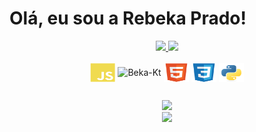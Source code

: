 # Olá, eu sou a Rebeka Prado!


<div align="center">
  <a href="https://github.com/BekaPrado">
    <img height="180em" src="https://github-readme-stats.vercel.app/api?username=BekaPrado&show_icons=true&theme=dracula&include_all_commits=true&count_private=true"/>
    <img height="180em" src="https://github-readme-stats.vercel.app/api/top-langs/?username=BekaPrado&layout=compact&langs_count=16&theme=dracula"/>
  </a>
</div>


<div align="center"><br>
  <img align="center" alt="Beka-Js" height="30" width="40" src="https://raw.githubusercontent.com/devicons/devicon/master/icons/javascript/javascript-plain.svg">
  <img align="center" alt="Beka-Kt" height="30" width="30" src="https://img.icons8.com/?size=100&id=ZoxjA0jZDdFZ&format=png&color=000000">
  <img align="center" alt="Beka-HTML" height="30" width="40" src="https://raw.githubusercontent.com/devicons/devicon/master/icons/html5/html5-original.svg">
  <img align="center" alt="Beka-CSS" height="30" width="40" src="https://raw.githubusercontent.com/devicons/devicon/master/icons/css3/css3-original.svg">
  <img align="center" alt="Beka-Python" height="30" width="40" src="https://raw.githubusercontent.com/devicons/devicon/master/icons/python/python-original.svg">
</div>
  
  ##

<div align="center">
  <a href="https://github.com/BekaPrado">
    <img src="https://github-readme-streak-stats.herokuapp.com?user=BekaPrado&hide_border=true&exclude_days=Sun&theme=transparent" />
  </a>
</div>

<div align="center">
   <a href="https://github.com/BekaPrado">
    <img src="http://github-profile-summary-cards.vercel.app/api/cards/profile-details?username=BekaPrado&theme=transparent" />
  </a>
</div>
